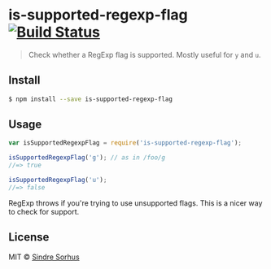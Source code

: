 # is-supported-regexp-flag [![Build Status](https://travis-ci.org/sindresorhus/is-supported-regexp-flag.svg?branch=master)](https://travis-ci.org/sindresorhus/is-supported-regexp-flag)

> Check whether a RegExp flag is supported. Mostly useful for `y` and `u`.


## Install

```sh
$ npm install --save is-supported-regexp-flag
```


## Usage

```js
var isSupportedRegexpFlag = require('is-supported-regexp-flag');

isSupportedRegexpFlag('g'); // as in /foo/g
//=> true

isSupportedRegexpFlag('u');
//=> false
```

RegExp throws if you're trying to use unsupported flags. This is a nicer way to check for support.


## License

MIT © [Sindre Sorhus](http://sindresorhus.com)
